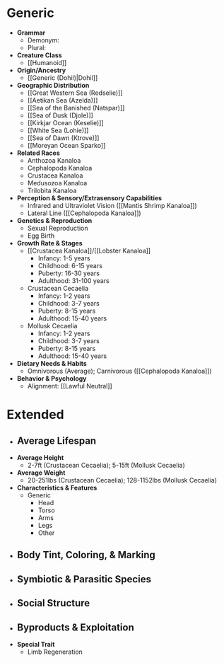# Generic

- **Grammar**
	- Demonym: 
	- Plural:
- **Creature Class**
	- [[Humanoid]]
- **Origin/Ancestry**
	- [[Generic (Dohil)|Dohil]]
- **Geographic Distribution**
	- [[Great Western Sea (Redselie)]]
	- [[Aetikan Sea (Azelda)]]
	- [[Sea of the Banished (Natspar)]]
	- [[Sea of Dusk (Djole)]]
	- [[Kirkjar Ocean (Keselie)]]
	- [[White Sea (Lohie)]]
	- [[Sea of Dawn (Ktrove)]]
	- [[Moreyan Ocean Sparko]]
- **Related Races**
	- Anthozoa Kanaloa
	- Cephalopoda Kanaloa
	- Crustacea Kanaloa
	- Medusozoa Kanaloa
	- Trilobita Kanaloa
- **Perception & Sensory/Extrasensory Capabilities**
	- Infrared and Ultraviolet Vision ([[Mantis Shrimp Kanaloa]])
	- Lateral Line ([[Cephalopoda Kanaloa]])
- **Genetics & Reproduction**
	- Sexual Reproduction
	- Egg Birth
- **Growth Rate & Stages**
	- [[Crustacea Kanaloa]]/[[Lobster Kanaloa]]
		- Infancy: 1-5 years
		- Childhood: 6-15 years
		- Puberty: 16-30 years
		- Adulthood: 31-100 years
	- Crustacean Cecaelia
		- Infancy: 1-2 years
		- Childhood: 3-7 years
		- Puberty: 8-15 years
		- Adulthood: 15-40 years
	- Mollusk Cecaelia
		- Infancy: 1-2 years
		- Childhood: 3-7 years
		- Puberty: 8-15 years
		- Adulthood: 15-40 years
- **Dietary Needs & Habits**
	- Omnivorous (Average); Carnivorous ([[Cephalopoda Kanaloa]])
- **Behavior & Psychology**
	- Alignment: [[Lawful Neutral]]
# Extended
- **Average Lifespan**
	- 
- **Average Height**
	- 2-7ft (Crustacean Cecaelia); 5-15ft (Mollusk Cecaelia)
- **Average Weight**
	- 20-251lbs (Crustacean Cecaelia); 128-1152lbs (Mollusk Cecaelia)
- **Characteristics & Features**
	- Generic
		- Head
		- Torso
		- Arms
		- Legs
		- Other
- **Body Tint, Coloring, & Marking**
	- 
- **Symbiotic & Parasitic Species**
	- 
- **Social Structure**
	- 
- **Byproducts & Exploitation**
	- 
- **Special Trait**
	- Limb Regeneration